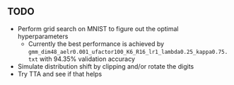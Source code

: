 ## TODO

+ Perform grid search on MNIST to figure out the optimal hyperparameters
    + Currently the best performance is achieved by `gmm_dim48_aelr0.001_ufactor100_K6_R16_lr1_lambda0.25_kappa0.75.txt` with 94.35% validation accuracy
+ Simulate distribution shift by clipping and/or rotate the digits
+ Try TTA and see if that helps
